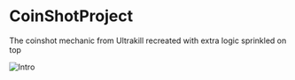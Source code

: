 # CoinShotProject
The coinshot mechanic from Ultrakill recreated with extra logic sprinkled on top<br>

![Intro](Gifs/CoinShotIntro.gif)
